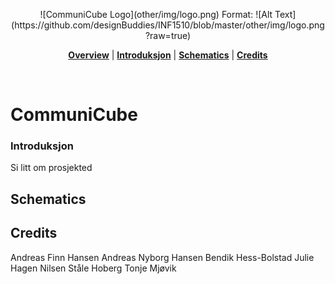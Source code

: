 <p align="center">
![CommuniCube Logo](other/img/logo.png)
Format: ![Alt Text](https://github.com/designBuddies/INF1510/blob/master/other/img/logo.png?raw=true)
</p>


<p align="center">
<b><a href="#CommuniCube">Overview</a></b>
|
<b><a href="#introduksjon">Introduksjon</a></b>
|
<b><a href="#schematics">Schematics</a></b>
|
<b><a href="#credits">Credits</a></b>
</p>

<br>

# CommuniCube


### Introduksjon
Si litt om prosjekted

## Schematics

## Credits
Andreas Finn Hansen
Andreas Nyborg Hansen
Bendik Hess-Bolstad
Julie Hagen Nilsen
Ståle Hoberg
Tonje Mjøvik
